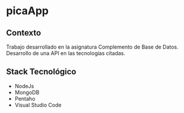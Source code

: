 # picaApp

## Contexto
Trabajo desarrollado en la asignatura Complemento de Base de Datos. Desarrollo de una API en las tecnologías citadas.

## Stack Tecnológico

* NodeJs
* MongoDB
* Pentaho
* Visual Studio Code
